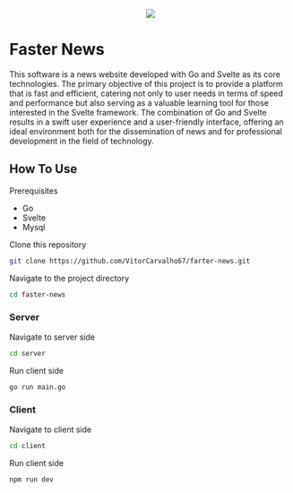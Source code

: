 <p align="center">
  <img src="https://github.com/VitorCarvalho67/Faster-News/assets/102667323/30554e6e-5e2a-4480-be94-963ffa3f9049" />
</p>

# Faster News

This software is a news website developed with Go and Svelte as its core technologies. The primary objective of this project is to provide a platform that is fast and efficient, catering not only to user needs in terms of speed and performance but also serving as a valuable learning tool for those interested in the Svelte framework. The combination of Go and Svelte results in a swift user experience and a user-friendly interface, offering an ideal environment both for the dissemination of news and for professional development in the field of technology.

## How To Use

Prerequisites
- Go
- Svelte
- Mysql

Clone this repository
```bash
git clone https://github.com/VitorCarvalho67/farter-news.git
```

Navigate to the project directory
```bash
cd faster-news
```

### Server
Navigate to server side
```bash
cd server
```

Run client side
```bash
go run main.go
```

### Client
Navigate to client side
```bash
cd client
```

Run client side
```bash
npm run dev
```
